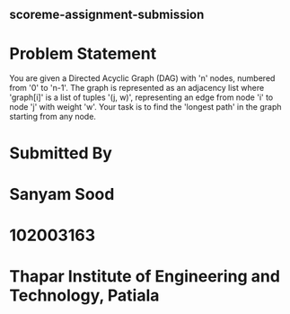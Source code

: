 ## scoreme-assignment-submission
# Problem Statement
You are given a Directed Acyclic Graph (DAG) with 'n' nodes, numbered from '0' to 'n-1'. The graph is represented as an adjacency list where 'graph[i]' is a list of tuples '(j, w)', representing an edge from node 'i' to node 'j' with weight 'w'. Your task is to find the 'longest path' in the graph starting from any node.

# Submitted By
# Sanyam Sood
# 102003163
# Thapar Institute of Engineering and Technology, Patiala
